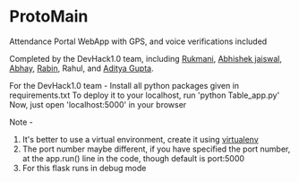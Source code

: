 # ProtoMain
Attendance Portal WebApp with GPS, and voice verifications included

Completed by the DevHack1.0 team, including [Rukmani](https://github.com/Rukmani-k), [Abhishek jaiswal](https://github.com/abhishekjaiswal3158), [Abhay](https://github.com/abhaychaurasiya97), [Rabin](https://github.com/Gaurav07Robin), Rahul, and [Aditya Gupta](https://github.com/AdityaGupta150).

For the DevHack1.0 team -
  Install all python packages given in requirements.txt
  To deploy it to your localhost, run 'python Table_app.py' Now, just open 'localhost:5000' in your browser

Note -
  1. It's better to use a virtual environment, create it using [virtualenv](https://djangocentral.com/how-to-a-create-virtual-environment-for-python/)
  2. The port number maybe different, if you have specified the port number, at the app.run() line in the code, though default is port:5000
  3. For this flask runs in debug mode

